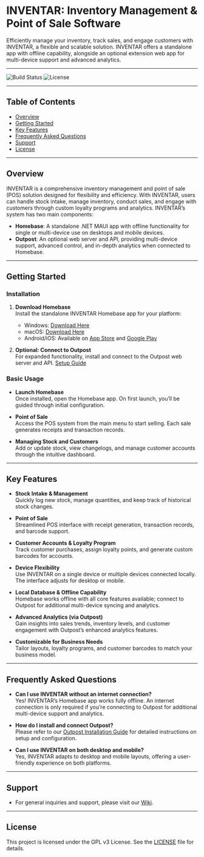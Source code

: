# INVENTAR: Inventory Management & Point of Sale Software

Efficiently manage your inventory, track sales, and engage customers with INVENTAR, a flexible and scalable solution. INVENTAR offers a standalone app with offline capability, alongside an optional extension web app for multi-device support and advanced analytics.

---

![Build Status](https://img.shields.io/badge/EarlyDevolopment-grey)
![License](https://img.shields.io/badge/license-GPL%20v3-blue)

---

## Table of Contents
- [Overview](#overview)
- [Getting Started](#getting-started)
- [Key Features](#key-features)
- [Frequently Asked Questions](#frequently-asked-questions)
- [Support](#support)
- [License](#license)

---

## Overview
INVENTAR is a comprehensive inventory management and point of sale (POS) solution designed for flexibility and efficiency. With INVENTAR, users can handle stock intake, manage inventory, conduct sales, and engage with customers through custom loyalty programs and analytics. INVENTAR’s system has two main components:

- **Homebase**: A standalone .NET MAUI app with offline functionality for single or multi-device use on desktops and mobile devices.
- **Outpost**: An optional web server and API, providing multi-device support, advanced control, and in-depth analytics when connected to Homebase.

---

## Getting Started

### Installation

1. **Download Homebase**  
   Install the standalone INVENTAR Homebase app for your platform:
   - Windows: [Download Here](#)
   - macOS: [Download Here](#)
   - Android/iOS: Available on [App Store](#) and [Google Play](#)

2. **Optional: Connect to Outpost**  
   For expanded functionality, install and connect to the Outpost web server and API. [Setup Guide](#)

### Basic Usage

- **Launch Homebase**  
  Once installed, open the Homebase app. On first launch, you’ll be guided through initial configuration.

- **Point of Sale**  
  Access the POS system from the main menu to start selling. Each sale generates receipts and transaction records.

- **Managing Stock and Customers**  
  Add or update stock, view changelogs, and manage customer accounts through the intuitive dashboard.

---

## Key Features

- **Stock Intake & Management**  
  Quickly log new stock, manage quantities, and keep track of historical stock changes.

- **Point of Sale**  
  Streamlined POS interface with receipt generation, transaction records, and barcode support.

- **Customer Accounts & Loyalty Program**  
  Track customer purchases, assign loyalty points, and generate custom barcodes for accounts.

- **Device Flexibility**  
  Use INVENTAR on a single device or multiple devices connected locally. The interface adjusts for desktop or mobile.

- **Local Database & Offline Capability**  
  Homebase works offline with all core features available; connect to Outpost for additional multi-device syncing and analytics.

- **Advanced Analytics (via Outpost)**  
  Gain insights into sales trends, inventory levels, and customer engagement with Outpost’s enhanced analytics features.

- **Customizable for Business Needs**  
  Tailor layouts, loyalty programs, and customer barcodes to match your business model.

---

## Frequently Asked Questions

- **Can I use INVENTAR without an internet connection?**  
  Yes! INVENTAR’s Homebase app works fully offline. An internet connection is only required if you’re connecting to Outpost for additional multi-device support and analytics.

- **How do I install and connect Outpost?**  
  Please refer to our [Outpost Installation Guide](#) for detailed instructions on setup and configuration.

- **Can I use INVENTAR on both desktop and mobile?**  
  Yes, INVENTAR adapts to desktop and mobile layouts, offering a user-friendly experience on both platforms.

---

## Support

- For general inquiries and support, please visit our [Wiki](#).

---

## License

This project is licensed under the GPL v3 License. See the [LICENSE](LICENSE) file for details.
